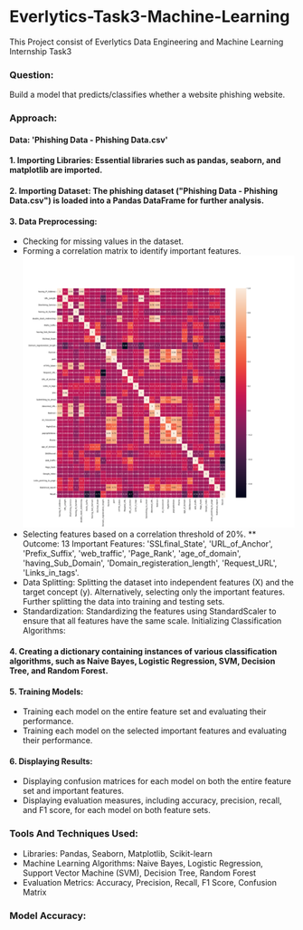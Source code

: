 # Everlytics-Task3-Machine-Learning
 This Project consist of Everlytics Data Engineering and Machine Learning Internship Task3
 ### Question:
Build a model that predicts/classifies whether a website phishing website.

### Approach:
#### Data: 'Phishing Data - Phishing Data.csv'

#### 1. Importing Libraries: Essential libraries such as pandas, seaborn, and matplotlib are imported.

#### 2. Importing Dataset: The phishing dataset ("Phishing Data - Phishing Data.csv") is loaded into a Pandas DataFrame for further analysis.

#### 3. Data Preprocessing:
* Checking for missing values in the dataset.
* Forming a correlation matrix to identify important features.
  ![Correlation Matrix](https://github.com/mehtashreyans3602/Everlytics-Task3-Machine-Learning/raw/main/CorrelationMatrix.png)
* Selecting features based on a correlation threshold of 20%.
** Outcome: 13 Important Features: 'SSLfinal_State', 'URL_of_Anchor', 'Prefix_Suffix', 'web_traffic', 'Page_Rank', 'age_of_domain', 'having_Sub_Domain', 'Domain_registeration_length', 'Request_URL', 'Links_in_tags'.
* Data Splitting:
Splitting the dataset into independent features (X) and the target concept (y).
Alternatively, selecting only the important features.
Further splitting the data into training and testing sets.
* Standardization:
Standardizing the features using StandardScaler to ensure that all features have the same scale.
Initializing Classification Algorithms:

#### 4. Creating a dictionary containing instances of various classification algorithms, such as Naive Bayes, Logistic Regression, SVM, Decision Tree, and Random Forest.
#### 5. Training Models:

* Training each model on the entire feature set and evaluating their performance.
* Training each model on the selected important features and evaluating their performance.
#### 6. Displaying Results:
* Displaying confusion matrices for each model on both the entire feature set and important features.
* Displaying evaluation measures, including accuracy, precision, recall, and F1 score, for each model on both feature sets.
### Tools And Techniques Used:
* Libraries: Pandas, Seaborn, Matplotlib, Scikit-learn
* Machine Learning Algorithms: Naive Bayes, Logistic Regression, Support Vector Machine (SVM), Decision Tree, Random Forest
* Evaluation Metrics: Accuracy, Precision, Recall, F1 Score, Confusion Matrix
### Model Accuracy:



